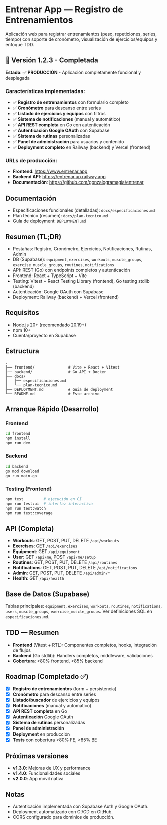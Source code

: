 # Entrenar App — Registro de Entrenamientos

Aplicación web para registrar entrenamientos (peso, repeticiones, series, tiempo) con soporte de cronómetro, visualización de ejercicios/equipos y enfoque TDD.


## 🚀 Versión 1.2.3 - Completada

**Estado**: ✅ **PRODUCCIÓN** - Aplicación completamente funcional y desplegada

### Características implementadas:
- ✅ **Registro de entrenamientos** con formulario completo
- ✅ **Cronómetro** para descanso entre series
- ✅ **Listado de ejercicios y equipos** con filtros
- ✅ **Sistema de notificaciones** (manual y automático)
- ✅ **API REST completa** en Go con autenticación
- ✅ **Autenticación Google OAuth** con Supabase
- ✅ **Sistema de rutinas** personalizadas
- ✅ **Panel de administración** para usuarios y contenido
- ✅ **Deployment completo** en Railway (backend) y Vercel (frontend)

### URLs de producción:
- **Frontend**: https://www.entrenar.app
- **Backend API**: https://entrenar.up.railway.app
- **Documentación**: https://github.com/gonzalogramagia/entrenar

## Documentación
- Especificaciones funcionales (detalladas): `docs/especificaciones.md`
- Plan técnico (resumen): `docs/plan-tecnico.md`
- Guía de deployment: `DEPLOYMENT.md`

## Resumen (TL;DR)
- Pestañas: Registro, Cronómetro, Ejercicios, Notificaciones, Rutinas, Admin
- DB (Supabase): `equipment`, `exercises`, `workouts`, `muscle_groups`, `exercise_muscle_groups`, `routines`, `notifications`
- API: REST (Go) con endpoints completos y autenticación
- Frontend: React + TypeScript + Vite
- Testing: Vitest + React Testing Library (frontend), Go testing stdlib (backend)
- Autenticación: Google OAuth con Supabase
- Deployment: Railway (backend) + Vercel (frontend)

## Requisitos
- Node.js 20+ (recomendado 20.19+)
- npm 10+
- Cuenta/proyecto en Supabase

## Estructura
```
.
├── frontend/               # Vite + React + Vitest
├── backend/                # Go API + Docker
├── docs/
│   ├── especificaciones.md
│   └── plan-tecnico.md
├── DEPLOYMENT.md           # Guía de deployment
└── README.md               # Este archivo
```

## Arranque Rápido (Desarrollo)

### Frontend
```bash
cd frontend
npm install
npm run dev
```

### Backend
```bash
cd backend
go mod download
go run main.go
```

### Testing (Frontend)
```bash
npm test         # ejecución en CI
npm run test:ui  # interfaz interactiva
npm run test:watch
npm run test:coverage
```

## API (Completa)
- **Workouts**: GET, POST, PUT, DELETE `/api/workouts`
- **Exercises**: GET `/api/exercises`
- **Equipment**: GET `/api/equipment`
- **User**: GET `/api/me`, POST `/api/me/setup`
- **Routines**: GET, POST, PUT, DELETE `/api/routines`
- **Notifications**: GET, POST, PUT, DELETE `/api/notifications`
- **Admin**: GET, POST, PUT, DELETE `/api/admin/*`
- **Health**: GET `/api/health`

## Base de Datos (Supabase)
Tablas principales: `equipment`, `exercises`, `workouts`, `routines`, `notifications`, `users`, `muscle_groups`, `exercise_muscle_groups`.
Ver definiciones SQL en `especificaciones.md`.

## TDD — Resumen
- **Frontend** (Vitest + RTL): Componentes completos, hooks, integración de flujos
- **Backend** (Go stdlib): Handlers completos, middleware, validaciones
- **Cobertura**: >80% frontend, >85% backend

## Roadmap (Completado ✅)
- [x] **Registro de entrenamientos** (form + persistencia)
- [x] **Cronómetro** para descanso entre series
- [x] **Listado/buscador** de ejercicios y equipos
- [x] **Notificaciones** (manual y automático)
- [x] **API REST completa** en Go
- [x] **Autenticación** Google OAuth
- [x] **Sistema de rutinas** personalizadas
- [x] **Panel de administración**
- [x] **Deployment** en producción
- [x] **Tests** con cobertura >80% FE, >85% BE

## Próximas versiones
- **v1.3.0**: Mejoras de UX y performance
- **v1.4.0**: Funcionalidades sociales
- **v2.0.0**: App móvil nativa

## Notas
- Autenticación implementada con Supabase Auth y Google OAuth.
- Deployment automatizado con CI/CD en GitHub.
- CORS configurado para dominios de producción.
